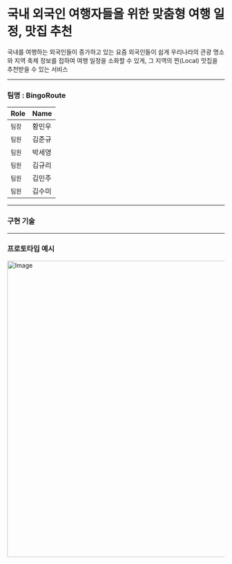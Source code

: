 # 국내 외국인 여행자들을 위한 맞춤형 여행 일정, 맛집 추천
국내를 여행하는 외국인들이 증가하고 있는 요즘 외국인들이 쉽게 우리나라의 관광 명소와 지역 축제 정보를 접하여 여행 일정을 소화할 수 있게, 그 지역의 찐(Local) 맛집을 추천받을 수 있는 서비스





---
### 팀명 : BingoRoute
| Role | Name |
| --- | --- |
| `팀장` | 황민우 |
| `팀원` | 김준규 |
| `팀원` | 박세영 |
| `팀원` | 김규리 |
| `팀원` | 김민주 |
| `팀원` | 김수미 |

---
###  구현 기술


---
### 프로토타입 예시
<img width="1232" height="686" alt="Image" src="https://github.com/user-attachments/assets/445c0d9d-9cc6-429a-b023-1fc386810fd9" />
